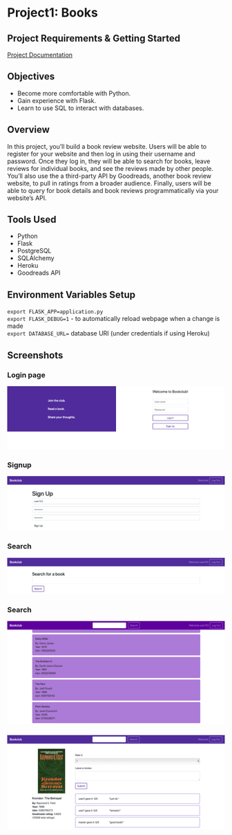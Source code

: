 # Project1: Books

## Project Requirements & Getting Started
[Project Documentation](https://docs.cs50.net/web/2018/x/projects/1/project1.html)

## Objectives
* Become more comfortable with Python.
* Gain experience with Flask.
* Learn to use SQL to interact with databases.

## Overview
In this project, you’ll build a book review website. Users will be able to register for your website and then log in using their username and password. Once they log in, they will be able to search for books, leave reviews for individual books, and see the reviews made by other people. You’ll also use the a third-party API by Goodreads, another book review website, to pull in ratings from a broader audience. Finally, users will be able to query for book details and book reviews programmatically via your website’s API.

## Tools Used
* Python
* Flask
* PostgreSQL
* SQLAlchemy
* Heroku
* Goodreads API

## Environment Variables Setup
`export FLASK_APP=application.py`\
`export FLASK_DEBUG=1` - to automatically reload webpage when a change is made\
`export DATABASE_URL=` database URI (under credentials if using Heroku)

## Screenshots

### Login page
![Image of login](screenshots/login.png)

### Signup
![Image of signup](screenshots/signup.png)

### Search
![Image of search](screenshots/search.png)

### Search
![Image of search results](screenshots/search_results.png)

###
![Image of search results](screenshots/bookpage.png)
